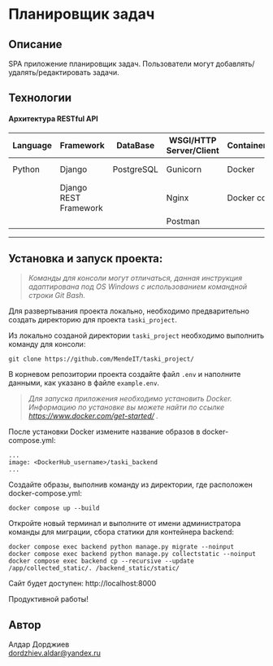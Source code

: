 # Планировщик задач
## Описание

SPA приложение планировщик задач.
Пользователи могут добавлять/удалять/редактировать задачи.

## Технологии

#### Архитектура RESTful API

|Language|Framework|DataBase|WSGI/HTTP Server/Client|Сontainerization|CI/CD|Frontend|
|--------|---------|--------|---------------|----------------|-----|--------|
|Python  |Django   |PostgreSQL  |      Gunicorn| Docker|GitHub Actions| React|
|        |Django REST Framework| |     Nginx|  Docker compose|     |   |
|        |         |           |     Postman|                |     |   |

---


## Установка и запуск проекта:

> _Команды для консоли могут отличаться, данная инструкция адаптирована под OS Windows с использованием командной строки Git Bash._

Для развертывания проекта локально, необходимо предварительно создать директорию для проекта ```taski_project```.

Из локально созданой директории ```taski_project``` необходимо выполнить команду для консоли:
```
git clone https://github.com/MendeIT/taski_project/
```

В корневом репозитории проекта cоздайте файл ```.env``` и наполните данными, как указано в файле ```example.env```.

> _Для запуска приложения необходимо установить Docker. Информацию по установке вы можете найти по ссылке https://www.docker.com/get-started/ ._

После установки Docker измените название образов в docker-compose.yml:
```
...
image: <DockerHub_username>/taski_backend
...
```

Создайте образы, выполнив команду из директории, где расположен docker-compose.yml:
```
docker compose up --build
```

Откройте новый терминал и выполните от имени администратора команды для миграции, сбора статики для контейнера backend:
```
docker compose exec backend python manage.py migrate --noinput
docker compose exec backend python manage.py collectstatic --noinput
docker compose exec backend cp --recursive --update /app/collected_static/. /backend_static/static/
```

Сайт будет доступен: http://localhost:8000

Продуктивной работы!

## Автор
Алдар Дорджиев  
dordzhiev.aldar@yandex.ru